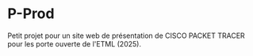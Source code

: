 # P-Prod
Petit projet pour un site web de présentation de CISCO PACKET TRACER pour les porte ouverte de l'ETML (2025).

